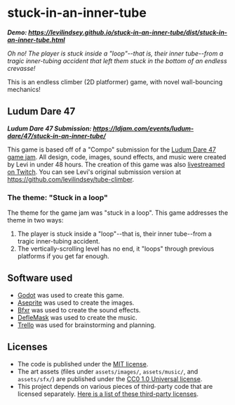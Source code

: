 # stuck-in-an-inner-tube

_**Demo: https://levilindsey.github.io/stuck-in-an-inner-tube/dist/stuck-in-an-inner-tube.html**_

_Oh no! The player is stuck inside a "loop"--that is, their inner tube--from a tragic inner-tubing accident that left them stuck in the bottom of an endless crevasse!_

This is an endless climber (2D platformer) game, with novel wall-bouncing mechanics!

## Ludum Dare 47

_**Ludum Dare 47 Submission: https://ldjam.com/events/ludum-dare/47/stuck-in-an-inner-tube/**_

This game is based off of a "Compo" submission for the [Ludum Dare 47 game jam](https://ldjam.com/events/ludum-dare/47/stuck-in-an-inner-tube/). All design, code, images, sound effects, and music were created by Levi in under 48 hours. The creation of this game was also [livestreamed on Twitch](https://www.twitch.tv/ukulelefury/videos). You can see Levi's original submission version at https://github.com/levilindsey/tube-climber.

### The theme: "Stuck in a loop"

The theme for the game jam was "stuck in a loop". This game addresses the theme in two ways:
1.  The player is stuck inside a "loop"--that is, their inner tube--from a tragic inner-tubing accident.
2.  The vertically-scrolling level has no end, it "loops" through previous platforms if you get far enough.

## Software used

-   [Godot](https://godotengine.org/) was used to create this game.
-   [Aseprite](https://www.aseprite.org/) was used to create the images.
-   [Bfxr](https://www.bfxr.net/) was used to create the sound effects.
-   [DefleMask](https://deflemask.com/) was used to create the music.
-   [Trello](https://trello.com/b/GvuTgtRC/ludum-dare-47) was used for brainstorming and planning.

## Licenses

-   The code is published under the [MIT license](LICENSE).
-   The art assets (files under `assets/images/`, `assets/music/`, and `assets/sfx/`) are published under the [CC0 1.0 Universal license](https://creativecommons.org/publicdomain/zero/1.0/deed.en).
-   This project depends on various pieces of third-party code that are licensed separately. [Here is a list of these third-party licenses](./docs/third-party-licenses.txt).
